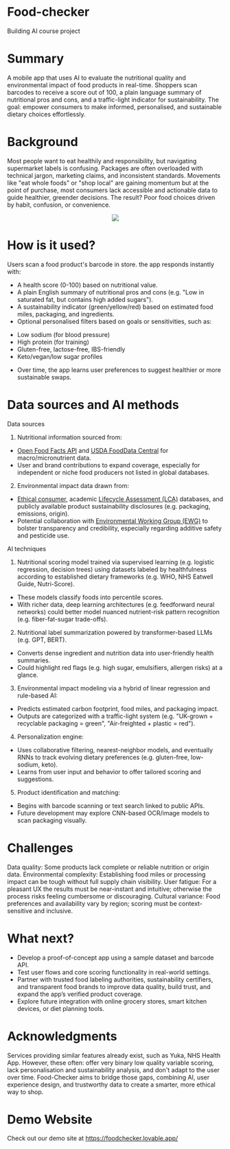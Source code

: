 # Food-checker
Building AI course project
# Summary
A mobile app that uses AI to evaluate the nutritional quality and environmental impact of food products in real-time. Shoppers scan barcodes to receive a score out of 100, a plain language summary of nutritional pros and cons, and a traffic-light indicator for sustainability. The goal: empower consumers to make informed, personalised, and sustainable dietary choices effortlessly.

# Background
Most people want to eat healthily and responsibility, but navigating supermarket labels is confusing. Packages are often overloaded with technical jargon, marketing claims, and inconsistent standards. 
Movements like "eat whole foods" or "shop local" are gaining momentum but at the point of purchase, most consumers lack accessible and actionable data to guide healthier, greender decisions. The result? Poor food choices driven by habit, confusion, or convenience. 

<p align="center">
  <img src="https://github.com/user-attachments/assets/a547f8dd-d229-45f8-be03-3e864552a3b9"width:100%; max-width:none;" />
</p>

# How is it used?
Users scan a food product's barcode in store. the app responds instantly with:
 - A health score (0-100) based on nutritional value.
 - A plain English summary of nutritional pros and cons (e.g. "Low in saturated fat, but contains high added sugars").
 - A sustainability indicator (green/yellow/red) based on estimated food miles, packaging, and ingredients.
 - Optional personalised filters based on goals or sensitivities, such as:
+ Low sodium (for blood pressure)
+ High protein (for training)
+ Gluten-free, lactose-free, IBS-friendly
+ Keto/vegan/low sugar profiles
 - Over time, the app learns user preferences to suggest healthier or more sustainable swaps.

# Data sources and AI methods
Data sources 
1. Nutritional information sourced from:
 - [Open Food Facts API](https://static.openfoodfacts.org/data/openfoodfacts-mongodbdump.gz) and [USDA FoodData Central](https://www.usda.gov/) for macro/micronutrient data.
 - User and brand contributions to expand coverage, especially for independent or niche food producers not listed in global databases.
2. Environmental impact data drawn from:
 - [Ethical consumer](https://www.ethicalconsumer.org/), academic [Lifecycle Assessment (LCA)](https://ecochain.com/) databases, and publicly available product sustainability disclosures (e.g. packaging, emissions, origin).
 - Potential collaboration with [Environmental Working Group (EWG)](https://www.ewg.org/) to bolster transparency and credibility, especially regarding additive safety and pesticide use.

AI techniques 
1. Nutritional scoring model trained via supervised learning (e.g. logistic regression, decision trees) using datasets labeled by healthfulness according to established dietary frameworks (e.g. WHO, NHS Eatwell Guide, Nutri-Score).
 - These models classify foods into percentile scores.
 - With richer data, deep learning architectures (e.g. feedforward neural networks) could better model nuanced nutrient-risk pattern recognition (e.g. fiber-fat-sugar trade-offs).
2. Nutritional label summarization powered by transformer-based LLMs (e.g. GPT, BERT).
 - Converts dense ingredient and nutrition data into user-friendly health summaries.
 - Could highlight red flags (e.g. high sugar, emulsifiers, allergen risks) at a glance.
3. Environmental impact modeling via a hybrid of linear regression and rule-based AI:
 - Predicts estimated carbon footprint, food miles, and packaging impact.
 - Outputs are categorized with a traffic-light system (e.g. "UK-grown + recyclable packaging = green", "Air-freighted + plastic = red").
4. Personalization engine:
 - Uses collaborative filtering, nearest-neighbor models, and eventually RNNs to track evolving dietary preferences (e.g. gluten-free, low-sodium, keto).
 - Learns from user input and behavior to offer tailored scoring and suggestions.
5. Product identification and matching:
 - Begins with barcode scanning or text search linked to public APIs.
 - Future development may explore CNN-based OCR/image models to scan packaging visually.

# Challenges
Data quality: Some products lack complete or reliable nutrition or origin data.
Environmental complexity: Establishing food miles or processing impact can be tough without full supply chain visibility.
User fatigue: For a pleasant UX the results must be near-instant and intuitive; otherwise the process risks feeling cumbersome or discouraging.
Cultural variance: Food preferences and availability vary by region; scoring must be context-sensitive and inclusive. 

# What next?
 - Develop a proof-of-concept app using a sample dataset and barcode API.
 - Test user flows and core scoring functionality in real-world settings.
 - Partner with trusted food labeling authorities, sustainability certifiers, and transparent food brands to improve data quality, build trust, and expand the app’s verified product coverage.
 - Explore future integration with online grocery stores, smart kitchen devices, or diet planning tools.

# Acknowledgments
Services providing similar features already exist, such as Yuka, NHS Health App. However, these often: offer very binary low quality variable scoring, lack personalisation and sustainability analysis, and don't adapt to the user over time. Food-Checker aims to bridge those gaps, combining AI, user experience design, and trustworthy data to create a smarter, more ethical way to shop. 

# Demo Website
Check out our demo site at https://foodchecker.lovable.app/

